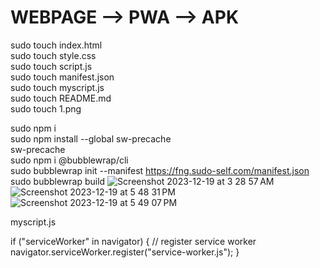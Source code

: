 # WEBPAGE --> PWA --> APK

sudo touch index.html<br>
sudo touch style.css<br>
sudo touch script.js<br>
sudo touch manifest.json<br>
sudo touch myscript.js<br>
sudo touch README.md<br>
sudo touch 1.png<br>


sudo npm i<br>
sudo npm install --global sw-precache<br>
sw-precache<br>
sudo npm i @bubblewrap/cli<br>
sudo bubblewrap init --manifest https://fng.sudo-self.com/manifest.json<br>
sudo bubblewrap build
![Screenshot 2023-12-19 at 3 28 57 AM](https://github.com/sudo-self/project/assets/119916323/ab714da0-0526-4ab1-9a4f-c66b730a9fc9)
![Screenshot 2023-12-19 at 5 48 31 PM](https://github.com/sudo-self/fork-and-go/assets/119916323/b13d3c82-c0f4-4cd3-8206-c92f660c13d0)
![Screenshot 2023-12-19 at 5 49 07 PM](https://github.com/sudo-self/fork-and-go/assets/119916323/09682f2f-f139-4e93-a6c6-9aa82c880d05)



myscript.js  

if ("serviceWorker" in navigator) { // register service worker navigator.serviceWorker.register("service-worker.js"); }
